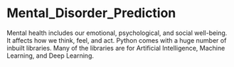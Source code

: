 # Mental_Disorder_Prediction
Mental health includes our emotional, psychological, and social well-being. It affects how we think, feel, and act. Python comes with a huge number of inbuilt libraries. Many of the libraries are for Artificial Intelligence, Machine Learning, and Deep Learning.
